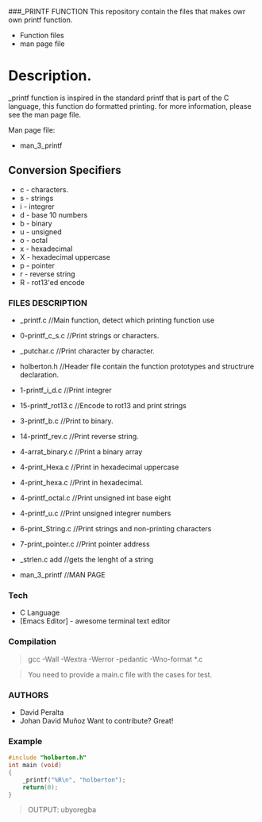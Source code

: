 ###_PRINTF FUNCTION
This repository contain the files that makes owr own printf function.

  - Function files
  - man page file

# Description.

 _printf function is inspired in the standard printf that is part of the C language, this function do formatted printing. for more information, please see the man page file.

Man page file:
  - man_3_printf

## Conversion Specifiers
- c - characters.
- s - strings
- i - integrer
- d - base 10 numbers
- b - binary
- u - unsigned
- o - octal
- x - hexadecimal
- X - hexadecimal uppercase
- p - pointer
- r - reverse string
- R - rot13'ed encode

### FILES DESCRIPTION
- _printf.c 
//Main function, detect which printing function use

- 0-printf_c_s.c
//Print strings or characters.

- _putchar.c 
//Print character by character.

- holberton.h
//Header file contain the function prototypes and structrure declaration.

- 1-printf_i_d.c
//Print integrer

- 15-printf_rot13.c 
//Encode to rot13 and print strings

- 3-printf_b.c
//Print to binary.

- 14-printf_rev.c
//Print reverse string.

- 4-arrat_binary.c
//Print a binary array

- 4-print_Hexa.c
//Print in hexadecimal uppercase

- 4-print_hexa.c
//Print in hexadecimal.

- 4-printf_octal.c
//Print unsigned int base eight

- 4-printf_u.c
//Print unsigned integrer numbers

- 6-print_String.c
//Print strings and non-printing characters

- 7-print_pointer.c
//Print pointer address

- _strlen.c	add
//gets the lenght of a string

- man_3_printf
//MAN PAGE

### Tech

* C Language
* [Emacs Editor] - awesome terminal text editor

### Compilation 

> gcc -Wall -Wextra -Werror -pedantic -Wno-format *.c

> You need to provide a main.c file with the cases for test.

### AUTHORS

- David Peralta
- Johan David Muñoz
Want to contribute? Great!

### Example
```c
#include "holberton.h"
int main (void)
{
    _printf("%R\n", "holberton");
    return(0);
}
```
> OUTPUT: ubyoregba
